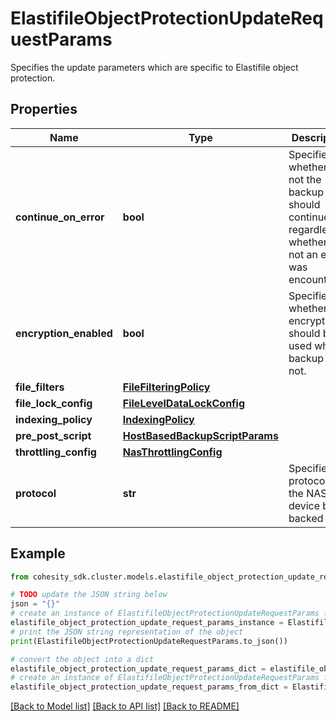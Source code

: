 # ElastifileObjectProtectionUpdateRequestParams

Specifies the update parameters which are specific to Elastifile object protection.

## Properties

Name | Type | Description | Notes
------------ | ------------- | ------------- | -------------
**continue_on_error** | **bool** | Specifies whether or not the backup should continue regardless of whether or not an error was encountered. | [optional] 
**encryption_enabled** | **bool** | Specifies whether the encryption should be used while backup or not. | [optional] 
**file_filters** | [**FileFilteringPolicy**](FileFilteringPolicy.md) |  | [optional] 
**file_lock_config** | [**FileLevelDataLockConfig**](FileLevelDataLockConfig.md) |  | [optional] 
**indexing_policy** | [**IndexingPolicy**](IndexingPolicy.md) |  | [optional] 
**pre_post_script** | [**HostBasedBackupScriptParams**](HostBasedBackupScriptParams.md) |  | [optional] 
**throttling_config** | [**NasThrottlingConfig**](NasThrottlingConfig.md) |  | [optional] 
**protocol** | **str** | Specifies the protocol of the NAS device being backed up. | [optional] 

## Example

```python
from cohesity_sdk.cluster.models.elastifile_object_protection_update_request_params import ElastifileObjectProtectionUpdateRequestParams

# TODO update the JSON string below
json = "{}"
# create an instance of ElastifileObjectProtectionUpdateRequestParams from a JSON string
elastifile_object_protection_update_request_params_instance = ElastifileObjectProtectionUpdateRequestParams.from_json(json)
# print the JSON string representation of the object
print(ElastifileObjectProtectionUpdateRequestParams.to_json())

# convert the object into a dict
elastifile_object_protection_update_request_params_dict = elastifile_object_protection_update_request_params_instance.to_dict()
# create an instance of ElastifileObjectProtectionUpdateRequestParams from a dict
elastifile_object_protection_update_request_params_from_dict = ElastifileObjectProtectionUpdateRequestParams.from_dict(elastifile_object_protection_update_request_params_dict)
```
[[Back to Model list]](../README.md#documentation-for-models) [[Back to API list]](../README.md#documentation-for-api-endpoints) [[Back to README]](../README.md)


